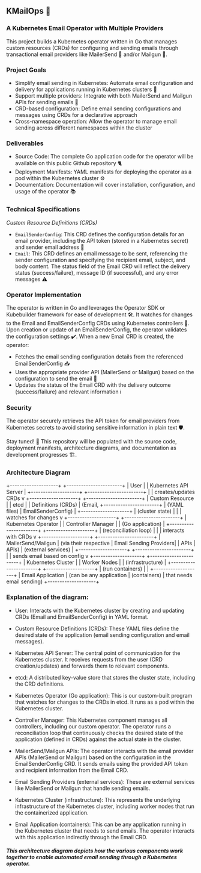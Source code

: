 

## KMailOps 📧

### A Kubernetes Email Operator with Multiple Providers

This project builds a Kubernetes operator written in Go that manages custom resources (CRDs) for configuring and sending emails through transactional email providers like MailerSend 📨 and/or Mailgun 🔫.

### Project Goals

- Simplify email sending in Kubernetes: Automate email configuration and delivery for applications running in Kubernetes clusters 🤖
- Support multiple providers: Integrate with both MailerSend and Mailgun APIs for sending emails 🤝
- CRD-based configuration: Define email sending configurations and messages using CRDs for a declarative approach
- Cross-namespace operation: Allow the operator to manage email sending across different namespaces within the cluster

### Deliverables

- Source Code: The complete Go application code for the operator will be available on this public Github repository 🐈
- Deployment Manifests: YAML manifests for deploying the operator as a pod within the Kubernetes cluster ⚙️
- Documentation: Documentation will cover installation, configuration, and usage of the operator 📚

### Technical Specifications

_Custom Resource Definitions (CRDs)_

- `EmailSenderConfig`: This CRD defines the configuration details for an email provider, including the API token (stored in a Kubernetes secret) and sender email address 🔑
- `Email`: This CRD defines an email message to be sent, referencing the sender configuration and specifying the recipient email, subject, and body content. The status field of the Email CRD will reflect the delivery status (success/failure), message ID (if successful), and any error messages ⚠️

### Operator Implementation

The operator is written in Go and leverages the Operator SDK or Kubebuilder framework for ease of development 🛠️. It watches for changes to the Email and EmailSenderConfig CRDs using Kubernetes controllers 👀. Upon creation or update of an EmailSenderConfig, the operator validates the configuration settings ✔️. When a new Email CRD is created, the operator:

- Fetches the email sending configuration details from the referenced EmailSenderConfig 📥
- Uses the appropriate provider API (MailerSend or Mailgun) based on the configuration to send the email 📧
- Updates the status of the Email CRD with the delivery outcome (success/failure) and relevant information ℹ️

### Security

The operator securely retrieves the API token for email providers from Kubernetes secrets to avoid storing sensitive information in plain text 🛡️.

Stay tuned! 🌊 This repository will be populated with the source code, deployment manifests, architecture diagrams, and documentation as development progresses 🏗️.

### Architecture Diagram

+--------------------+                 +-----------------------+
| User               |                 | Kubernetes API Server |
+--------------------+                 +-----------------------+
                     |
                     | creates/updates CRDs
                     v
+--------------------+                 +-----------------------+
| Custom Resource     |                 |      etcd             |
| Definitions (CRDs) | (Email,             +-----------------------+
| (YAML files)       |  EmailSenderConfig) |
+--------------------+                 |  (cluster state)       |
                     |
                     | watches for changes
                     v
+--------------------+                 +-----------------------+
| Kubernetes Operator |                 |  Controller Manager  |
| (Go application)   |                 +-----------------------+
+--------------------+                 |   (reconciliation loop) |
                     |
                     | interacts with CRDs
                     v
+--------------------+                 +-----------------------+
| MailerSend/Mailgun | (via their respective | Email Sending Providers|
| APIs               |  APIs)               | (external services)   |
+--------------------+                 +-----------------------+
                     |
                     | sends email based on config
                     v
+--------------------+                 +-----------------------+
| Kubernetes Cluster |                 |  Worker Nodes         |
| (infrastructure)   |                 +-----------------------+
+--------------------+                 |   (run containers)    |
                     |
+--------------------+
| Email Application  |  (can be any application 
| (containers)       |   that needs email sending)
+--------------------+

### Explanation of the diagram:

- User: Interacts with the Kubernetes cluster by creating and updating CRDs (Email and EmailSenderConfig) in YAML format.

- Custom Resource Definitions (CRDs): These YAML files define the desired state of the application (email sending configuration and email messages).

- Kubernetes API Server: The central point of communication for the Kubernetes cluster. It receives requests from the user (CRD creation/updates) and forwards them to relevant components.

- etcd: A distributed key-value store that stores the cluster state, including the CRD definitions.

- Kubernetes Operator (Go application): This is our custom-built program that watches for changes to the CRDs in etcd. It runs as a pod within the Kubernetes cluster.

- Controller Manager: This Kubernetes component manages all controllers, including our custom operator. The operator runs a reconciliation loop that continuously checks the desired state of the application (defined in CRDs) against the actual state in the cluster.

- MailerSend/Mailgun APIs: The operator interacts with the email provider APIs (MailerSend or Mailgun) based on the configuration in the EmailSenderConfig CRD. It sends emails using the provided API token and recipient information from the Email CRD.

- Email Sending Providers (external services): These are external services like MailerSend or Mailgun that handle sending emails.

- Kubernetes Cluster (infrastructure): This represents the underlying infrastructure of the Kubernetes cluster, including worker nodes that run the containerized application.

- Email Application (containers): This can be any application running in the Kubernetes cluster that needs to send emails. The operator interacts with this application indirectly through the Email CRD.

##### This architecture diagram depicts how the various components work together to enable automated email sending through a Kubernetes operator.